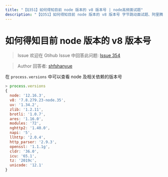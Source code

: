 ```yaml
---
title: "【Q351】如何得知目前 node 版本的 v8 版本号 | node高频面试题"
description: "【Q351】如何得知目前 node 版本的 v8 版本号 字节跳动面试题、阿里腾讯面试题、美团小米面试题。"
---
```


# 如何得知目前 node 版本的 v8 版本号

> Issue
> 欢迎在 Gtihub Issue 中回答此问题: [Issue 354](https://github.com/shfshanyue/Daily-Question/issues/354)

> Author
> 回答者: [shfshanyue](https://github.com/shfshanyue)

在 `process.versions` 中可以查看 node 及相关依赖的版本号

```js
> process.versions
{
  node: '12.16.3',
  v8: '7.8.279.23-node.35',
  uv: '1.34.2',
  zlib: '1.2.11',
  brotli: '1.0.7',
  ares: '1.16.0',
  modules: '72',
  nghttp2: '1.40.0',
  napi: '5',
  llhttp: '2.0.4',
  http_parser: '2.9.3',
  openssl: '1.1.1g',
  cldr: '36.0',
  icu: '65.1',
  tz: '2019c',
  unicode: '12.1'
}
```
